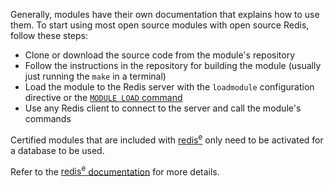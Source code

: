 Generally, modules have their own documentation that explains how to use them.
To start using most open source modules with open source Redis, follow these steps:

- Clone or download the source code from the module's repository
- Follow the instructions in the repository for building the module (usually just running the `make` in a terminal)
- Load the module to the Redis server with the `loadmodule` configuration directive or the [`MODULE LOAD` command](https://redis.io/commands/module-load)
- Use any Redis client to connect to the server and call the module's commands

Certified modules that are included with [<span class="redisefont">redis<sup>e</sup></span>](https://redislabs.com/why-redis/redis-enterprise/) only need to be activated for a database to be used.

Refer to the [<span class="redisefont">redis<sup>e</sup></span> documentation](https://redislabs.com/resources/documentation/) for more details. 